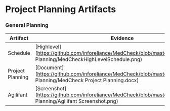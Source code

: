 # Project Planning Artifacts

### General Planning
Artifact | Evidence 
--- | --- 
Schedule | [Highlevel](https://github.com/inforeliance/MedCheck/blob/master/Artifacts/Project Planning/MedCheckHighLevelSchedule.png)
Project Planning | [Document](https://github.com/inforeliance/MedCheck/blob/master/Artifacts/Project Planning/MedCheck Project Planning.docx)
Agilifant | [Screenshot](https://github.com/inforeliance/MedCheck/blob/master/Artifacts/Project Planning/Agilifant Screenshot.png)